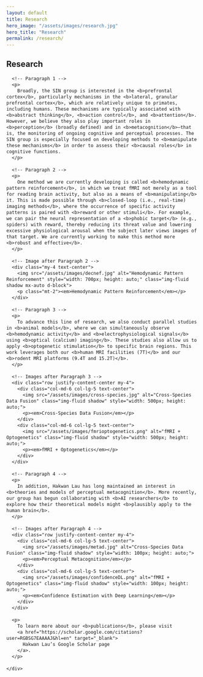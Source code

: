 ```yaml
---
layout: default
title: Research
hero_image: "/assets/images/research.jpg"
hero_title: "Research"
permalink: /research/
---
```

<!-- Research Section -->
<section class="about-section">
  <div class="container">
    <div class="custom-container">
      <h2 class="section-title"><span>Research</span></h2>

      <!-- Paragraph 1 -->
      <p>
        Broadly, the SIN group is interested in the <b>prefrontal cortex</b>, particularly mechanisms in the <b>lateral, granular prefrontal cortex</b>, which are relatively unique to primates, including humans. These mechanisms are typically associated with <b>abstract thinking</b>, <b>action control</b>, and <b>attention</b>. However, we believe they also play important roles in <b>perception</b> (broadly defined) and in <b>metacognition</b>—that is, the monitoring of ongoing cognitive and perceptual processes. The SIN group is especially focused on developing methods to <b>manipulate these mechanisms</b> in order to assess their <b>causal roles</b> in cognitive functions.
      </p>

      <!-- Paragraph 2 -->
      <p>
        One method we are currently developing is called <b>hemodynamic pattern reinforcement</b>, in which we treat fMRI not merely as a tool for reading brain activity, but also as a means of <b>manipulating</b> it. This is made possible through <b>closed-loop (i.e., real-time) imaging methods</b>, where the occurrence of specific activity patterns is paired with <b>reward or other stimuli</b>. For example, we can pair the neural representation of a <b>phobic target</b> (e.g., spiders) with reward, thereby reducing its threat value and lowering excessive physiological arousal when the subject later views images of that target. We are currently working to make this method more <b>robust and effective</b>.
      </p>

      <!-- Image after Paragraph 2 -->
      <div class="my-4 text-center">
        <img src="/assets/images/decnef.jpg" alt="Hemodynamic Pattern Reinforcement" style="width: 700px; height: auto;" class="img-fluid shadow mx-auto d-block">
        <p class="mt-2"><em>Hemodynamic Pattern Reinforcement</em></p>
      </div>

      <!-- Paragraph 3 -->
      <p>
        To advance this line of research, we also conduct parallel studies in <b>animal models</b>, where we can simultaneously observe <b>hemodynamic activity</b> and <b>electrophysiological signals</b> using <b>optical (calcium) imaging</b>. These studies also allow us to apply <b>optogenetic stimulation</b> to specific brain regions. This work leverages both our <b>human MRI facilities (7T)</b> and our <b>rodent MRI platforms (9.4T and 15.2T)</b>.
      </p>

      <!-- Images after Paragraph 3 -->
      <div class="row justify-content-center my-4">
        <div class="col-md-6 col-lg-5 text-center">
          <img src="/assets/images/cross-species.jpg" alt="Cross-Species Data Fusion" class="img-fluid shadow" style="width: 500px; height: auto;">
          <p><em>Cross-Species Data Fusion</em></p>
        </div>
        <div class="col-md-6 col-lg-5 text-center">
          <img src="/assets/images/fmrioptogenetics.png" alt="fMRI + Optogenetics" class="img-fluid shadow" style="width: 500px; height: auto;">
          <p><em>fMRI + Optogenetics</em></p>
        </div>
      </div>

      <!-- Paragraph 4 -->
      <p>
        In addition, Hakwan Lau has long maintained an interest in <b>theories and models of perceptual metacognition</b>. More recently, our group has begun collaborating with <b>AI researchers</b> to explore how their theoretical models might <b>plausibly apply to the human brain</b>.
      </p>

      <!-- Images after Paragraph 4 -->
      <div class="row justify-content-center my-4">
        <div class="col-md-6 col-lg-5 text-center">
          <img src="/assets/images/metad.jpg" alt="Cross-Species Data Fusion" class="img-fluid shadow" style="width: 100px; height: auto;">
          <p><em>Perceptual Metacognition</em></p>
        </div>
        <div class="col-md-6 col-lg-5 text-center">
          <img src="/assets/images/confidenceDL.png" alt="fMRI + Optogenetics" class="img-fluid shadow" style="width: 100px; height: auto;">
          <p><em>Confidence Estimation with Deep Learning</em></p>
        </div>
      </div>

      <p>
        To learn more about our <b>publications</b>, please visit
        <a href="https://scholar.google.com/citations?user=RGBSG7EAAAAJ&hl=en" target="_blank">
          Hakwan Lau’s Google Scholar page
        </a>.
      </p>

    </div>
  </div>
</section>
